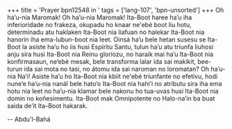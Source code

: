 +++
title = 'Prayer bpn12548 in '
tags = ['lang-107', 'bpn-unsorted']
+++
Oh ha’u-nia Maromak! Oh ha’u-nia Maromak! Ita-Boot haree ha’u iha inferioridade no frakeza, okupadu ho knaar ne'ebé boot liu hotu, determinadu atu haklaken Ita-Boot nia liafuan no halekar Ita-Boot nia hanorin iha ema-lubun-boot nia leet. Oinsá ha’u bele hetan susesu se Ita-Boot la asiste ha’u ho iis husi Espíritu Santu, tulun ha’u atu triunfa liuhosi anju sira husi Ita-Boot nia Reinu gloriozu, no haraik mai ha’u Ita-Boot nia konfirmasaun, ne’ebé mesak, bele transforma lalar ida sai makikit, bee-turun ida sai mota no tasi, no átomu ida sai naroman no loromatan? Oh ha’u-nia Na’i! Asiste ha’u ho Ita-Boot nia kbiit ne'ebé triunfante no efetivu, hodi nune’e ha’u-nia nanál bele hato’o Ita-Boot nia hahi’i no atributu sira iha ema hotu nia leet no ha’u-nia klamar bele nakonu ho tua-uvas husi Ita-Boot nia domin no koñesimentu.
Ita-Boot mak Omnipotente no Halo-na’in ba buat saida de’it Ita-Boot hakarak.

-- Abdu'l-Bahá
